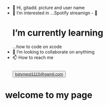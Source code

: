 - 👋 Hi, gitadd. picture and user name 
- 👀 I’m interested in ...Spotify streamign - 🌱 <h1>I’m currently learning</h1>...how
to code on xcode 
- 💞️ I’m looking to collaborate on anythimg 
- 📫 How to reach me <h2><button>bstymest1115@gamil.com</button>
<h1>welcome to my page</h1> 


<!---
blake1115/blake1115 is a ✨ special ✨ repository because its `README.md` (this file) appears on your GitHub profile.
You can click the Preview link to take a look at your changes.
--->
